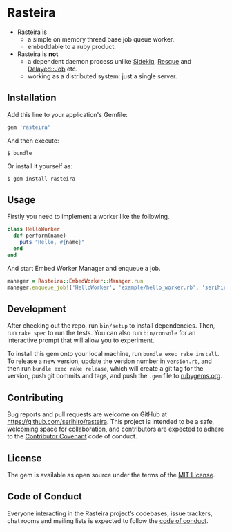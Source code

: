 # Rasteira

- Rasteira is 
    - a simple on memory thread base job queue worker.
    - embeddable to a ruby product.
- Rasteira is **not**
    - a dependent daemon process unlike [Sidekiq](https://github.com/mperham/sidekiq), [Resque](https://github.com/resque/resque) and [Delayed::Job](https://github.com/collectiveidea/delayed_job) etc.
    - working as a distributed system: just a single server.

## Installation

Add this line to your application's Gemfile:

```ruby
gem 'rasteira'
```

And then execute:

    $ bundle

Or install it yourself as:

    $ gem install rasteira

## Usage

Firstly you need to implement a worker like the following.

```ruby:example/hellow_worker.rb
class HelloWorker
  def perform(name)
    puts "Hello, #{name}"
  end
end
```

And start Embed Worker Manager and enqueue a job.

```ruby
manager = Rasteira::EmbedWorker::Manager.run
manager.enqueue_job!('HelloWorker', 'example/hello_worker.rb', 'serihiro')
```

## Development

After checking out the repo, run `bin/setup` to install dependencies. Then, run `rake spec` to run the tests. You can also run `bin/console` for an interactive prompt that will allow you to experiment.

To install this gem onto your local machine, run `bundle exec rake install`. To release a new version, update the version number in `version.rb`, and then run `bundle exec rake release`, which will create a git tag for the version, push git commits and tags, and push the `.gem` file to [rubygems.org](https://rubygems.org).

## Contributing

Bug reports and pull requests are welcome on GitHub at https://github.com/serihiro/rasteira. This project is intended to be a safe, welcoming space for collaboration, and contributors are expected to adhere to the [Contributor Covenant](http://contributor-covenant.org) code of conduct.

## License

The gem is available as open source under the terms of the [MIT License](http://opensource.org/licenses/MIT).

## Code of Conduct

Everyone interacting in the Rasteira project’s codebases, issue trackers, chat rooms and mailing lists is expected to follow the [code of conduct](https://github.com/[USERNAME]/rasteira/blob/master/CODE_OF_CONDUCT.md).
